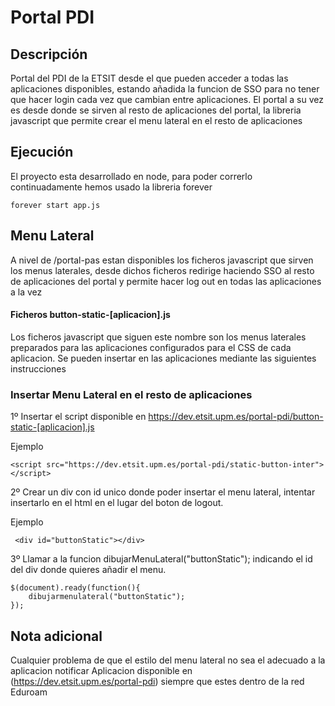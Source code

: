 

# Portal PDI

## Descripción
Portal del PDI de la ETSIT desde el que pueden acceder a todas las aplicaciones disponibles, estando añadida la funcion de SSO para no tener que hacer login cada vez que cambian entre aplicaciones.
El portal a su vez es desde donde se sirven al resto de aplicaciones del portal, la libreria javascript que permite crear el menu lateral en el resto de aplicaciones

## Ejecución
El proyecto esta desarrollado en node, para poder correrlo continuadamente hemos usado la libreria forever

```
forever start app.js
```

## Menu Lateral
A nivel de /portal-pas estan disponibles los ficheros javascript que sirven los menus laterales, desde dichos ficheros redirige haciendo SSO al resto de aplicaciones del portal y permite hacer log out en todas las aplicaciones a la vez

#### Ficheros button-static-[aplicacion].js
Los ficheros javascript que siguen este nombre son los menus laterales preparados para las aplicaciones configurados para el CSS de cada aplicacion. 
Se pueden insertar en las aplicaciones mediante las siguientes instrucciones

### Insertar Menu Lateral en el resto de aplicaciones
1º Insertar el script disponible en https://dev.etsit.upm.es/portal-pdi/button-static-[aplicacion].js 

Ejemplo

```
<script src="https://dev.etsit.upm.es/portal-pdi/static-button-inter"></script>
```

2º Crear un div con id unico donde poder insertar el menu lateral, intentar insertarlo en el html en el lugar del boton de logout.

Ejemplo

```
 <div id="buttonStatic"></div>
```

3º Llamar a la funcion dibujarMenuLateral("buttonStatic"); indicando el id del div donde quieres añadir el menu.
```
$(document).ready(function(){
    dibujarmenulateral("buttonStatic");
});
```

## Nota adicional
Cualquier problema de que el estilo del menu lateral no sea el adecuado a la aplicacion notificar
Aplicacion disponible en (https://dev.etsit.upm.es/portal-pdi) siempre que estes dentro de la red Eduroam
